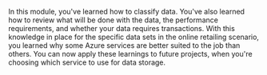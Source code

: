 In this module, you've learned how to classify data. You've also learned how to review what will be done with the data, the performance requirements, and whether your data requires transactions. With this knowledge in place for the specific data sets in the online retailing scenario, you learned why some Azure services are better suited to the job than others. You can now apply these learnings to future projects, when you're choosing which service to use for data storage.